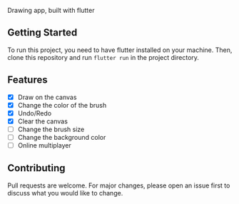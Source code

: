 Drawing app, built with flutter

## Getting Started
To run this project, you need to have flutter installed on your machine. Then, clone this repository and run `flutter run` in the project directory.

## Features
- [x] Draw on the canvas
- [x] Change the color of the brush
- [x] Undo/Redo
- [x] Clear the canvas
- [ ] Change the brush size
- [ ] Change the background color
- [ ] Online multiplayer

## Contributing
Pull requests are welcome. For major changes, please open an issue first to discuss what you would like to change.